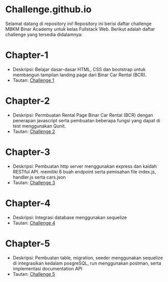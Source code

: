 # Challenge.github.io

Selamat datang di repository ini! Repository ini berisi daftar challenge MBKM Binar Academy untuk kelas Fullstack Web. Berikut adalah daftar challenge yang tersedia didalamnya:

# Chapter-1

- Deskripsi: Belajar dasar-dasar HTML, CSS dan bootstrap untuk membangun tampilan landing page dari Binar Car Rental (BCR).
- Tautan: [Challenge 1](Chapter-1/README.md)

# Chapter-2

- Deskripsi: Permbuatan Rental Page Binar Car Rental (BCR) dengan penerapan javascript serta pembuatan beberapa fungsi yang dapat di test menggunakan Qunit.
- Tautan: [Challenge 2](Chapter-2/README.md)

# Chapter-3

- Deskripsi: Pembuatan http server menggunakan express dan kaidah RESTful API. memiliki 6 buah endpoint serta pemisahan file index.js, handler.js serta cars.json
- Tautan: [Challenge 3](Chapter-3/README.md)

# Chapter-4

- Deskripsi: Integrasi database menggunakan sequelize
- Tautan: [Challenge 4](Chapter-4/README.md)

# Chapter-5

- Deskripsi: Pembuatan table, migration, seeder menggunakan sequelize di integrasikan kedalam posgreSQL, run menggunakan postman, serta implementasi documentation API
- Tautan: [Challenge 5](Chapter-5/README.md)

